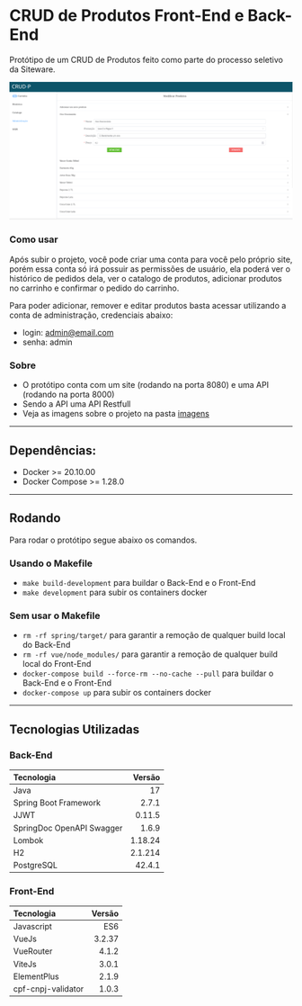 # CRUD de Produtos Front-End e Back-End

Protótipo de um CRUD de Produtos feito como parte do processo seletivo da Siteware.

![CRUD Produtos](images/admin_painel_administracao_editar_produto.png)

### Como usar
Após subir o projeto, você pode criar uma conta para você pelo próprio
site, porém essa conta só irá possuir as permissões de usuário,
ela poderá ver o histórico de pedidos dela, ver o catalogo de produtos,
adicionar produtos no carrinho e confirmar o pedido do carrinho.

Para poder adicionar, remover e editar produtos basta acessar utilizando
a conta de administração, credenciais abaixo:
- login: admin@email.com
- senha: admin


### Sobre
- O protótipo conta com um site (rodando na porta 8080) e uma API (rodando na porta 8000)
- Sendo a API uma API Restfull
- Veja as imagens sobre o projeto na pasta [imagens](images/) 

----
## Dependências:

- Docker >= 20.10.00
- Docker Compose >= 1.28.0

----
## Rodando

Para rodar o protótipo segue abaixo os comandos.

### Usando o Makefile

- `make build-development` para buildar o Back-End e o Front-End
- `make development` para subir os containers docker

### Sem usar o Makefile

- `rm -rf spring/target/` para garantir a remoção de qualquer build local do Back-End
- `rm -rf vue/node_modules/` para garantir a remoção de qualquer build local do Front-End
- `docker-compose build --force-rm --no-cache --pull` para buildar o Back-End e o Front-End
- `docker-compose up` para subir os containers docker

----
## Tecnologias Utilizadas

### Back-End
|          Tecnologia       | Versão  |
| :---                      |    ---: |
| Java                      | 17      |
| Spring Boot Framework     | 2.7.1   |
| JJWT                      | 0.11.5  |
| SpringDoc OpenAPI Swagger | 1.6.9   |
| Lombok                    | 1.18.24 |
| H2                        | 2.1.214 |
| PostgreSQL                | 42.4.1  |

### Front-End
|          Tecnologia       | Versão  |
| :---                      |    ---: |
| Javascript                | ES6     |
| VueJs                     | 3.2.37  |
| VueRouter                 | 4.1.2   |
| ViteJs                    | 3.0.1   |
| ElementPlus               | 2.1.9   |
| cpf-cnpj-validator        | 1.0.3   |
